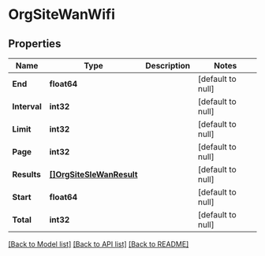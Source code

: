 # OrgSiteWanWifi

## Properties
Name | Type | Description | Notes
------------ | ------------- | ------------- | -------------
**End** | **float64** |  | [default to null]
**Interval** | **int32** |  | [default to null]
**Limit** | **int32** |  | [default to null]
**Page** | **int32** |  | [default to null]
**Results** | [**[]OrgSiteSleWanResult**](org_site_sle_wan_result.md) |  | [default to null]
**Start** | **float64** |  | [default to null]
**Total** | **int32** |  | [default to null]

[[Back to Model list]](../README.md#documentation-for-models) [[Back to API list]](../README.md#documentation-for-api-endpoints) [[Back to README]](../README.md)

